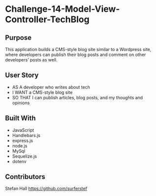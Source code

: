 # Challenge-14-Model-View-Controller-TechBlog


## Purpose
This application builds a CMS-style blog site similar to a Wordpress site, where developers can publish their blog posts and comment on other developers’ posts as well.

## User Story
* AS A developer who writes about tech
* I WANT a CMS-style blog site
* SO THAT I can publish articles, blog posts, and my thoughts and opinions


## Built With
* JavaScript
* Handlebars.js
* express.js
* node.js
* MySql
* Sequelize.js
* dotenv


## Contributors
Stefan Hall
https://github.com/surferstef
